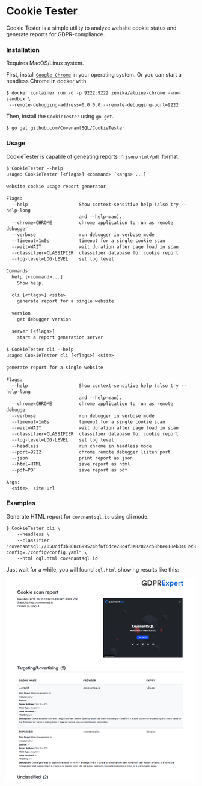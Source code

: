 # Cookie Tester

Cookie Tester is a simple utility to analyze website cookie status and generate reports for GDPR-compliance.

### Installation

Requires MacOS/Linux system.

First, install [`Google Chrome`](<https://www.google.com/chrome/>) in your operating system.
Or you can start a headless Chrome in docker with

```shell
$ docker container run -d -p 9222:9222 zenika/alpine-chrome --no-sandbox \ 
 --remote-debugging-address=0.0.0.0 --remote-debugging-port=9222
```

Then, install the `CookieTester` using `go get`.

```shell
$ go get github.com/CovenantSQL/CookieTester
```

### Usage

CookieTester is capable of geneating reports in `json/html/pdf` format.

```
$ CookieTester --help
usage: CookieTester [<flags>] <command> [<args> ...]

website cookie usage report generator

Flags:
  --help                   Show context-sensitive help (also try --help-long
                           and --help-man).
  --chrome=CHROME          chrome application to run as remote debugger
  --verbose                run debugger in verbose mode
  --timeout=1m0s           timeout for a single cookie scan
  --wait=WAIT              wait duration after page load in scan
  --classifier=CLASSIFIER  classifier database for cookie report
  --log-level=LOG-LEVEL    set log level

Commands:
  help [<command>...]
    Show help.

  cli [<flags>] <site>
    generate report for a single website

  version
    get debugger version

  server [<flags>]
    start a report generation server

$ CookieTester cli --help
usage: CookieTester cli [<flags>] <site>

generate report for a single website

Flags:
  --help                   Show context-sensitive help (also try --help-long
                           and --help-man).
  --chrome=CHROME          chrome application to run as remote debugger
  --verbose                run debugger in verbose mode
  --timeout=1m0s           timeout for a single cookie scan
  --wait=WAIT              wait duration after page load in scan
  --classifier=CLASSIFIER  classifier database for cookie report
  --log-level=LOG-LEVEL    set log level
  --headless               run chrome in headless mode
  --port=9222              chrome remote debugger listen port
  --json                   print report as json
  --html=HTML              save report as html
  --pdf=PDF                save report as pdf

Args:
  <site>  site url
```

### Examples

Generate HTML report for `covenantsql.io` using cli mode.

```shell
$ CookieTester cli \
    --headless \
    --classifier "covenantsql://050cdf3b860c699524bf6f6dce28c4f3e8282ac58b0e410eb340195c379adc3a?config=./config/config.yaml" \
    --html cql.html covenantsql.io
```

Just wait for a while, you will found `cql.html` showing results like this:

![](./example.png)

